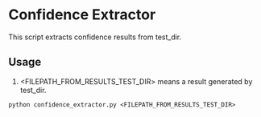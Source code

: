 # Confidence Extractor

This script extracts confidence results from test_dir.

## Usage

1.  <FILEPATH_FROM_RESULTS_TEST_DIR> means a result generated by test_dir.

`python confidence_extractor.py <FILEPATH_FROM_RESULTS_TEST_DIR>`

